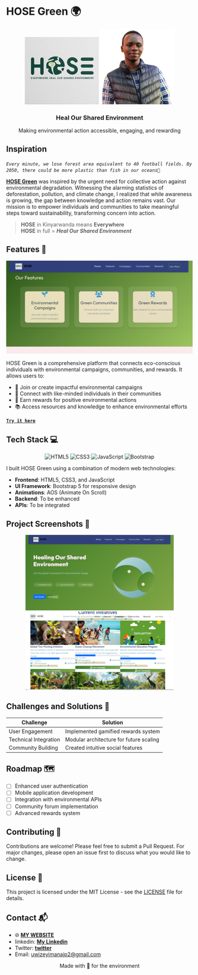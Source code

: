 # HOSE Green 🌍
<div align="center">
  <img src="assets/images/hose-logo.png" alt="HOSE Logo" width="200"/>
  <img src="assets/images/profile-image.png" alt="profile image" width="200"/>
  <h3>Heal Our Shared Environment</h3>
  <p>Making environmental action accessible, engaging, and rewarding</p>
</div>

## Inspiration
_```Every minute, we lose forest area equivalent to 40 football fields. By 2050, there could be more plastic than fish in our oceans🥺```_

**[HOSE Green](https://ujpm.github.io/HOSE-Green/)** was inspired by the urgent need for collective action against environmental degradation. Witnessing the alarming statistics of deforestation, pollution, and climate change, I realized that while awareness is growing, the gap between knowledge and action remains vast. Our mission is to empower individuals and communities to take meaningful steps toward sustainability, transforming concern into action.

> **HOSE** in Kinyarwanda means **Everywhere**  
> **HOSE** in full = **_Heal Our Shared Environment_**

## Features 🌟

<div align="center">
  <img src="assets/images/features-preview.png" alt="Features Preview" width="600"/>
</div>

HOSE Green is a comprehensive platform that connects eco-conscious individuals with environmental campaigns, communities, and rewards. It allows users to:
- 🌱 Join or create impactful environmental campaigns
- 👥 Connect with like-minded individuals in their communities
- 🎯 Earn rewards for positive environmental actions
- 📚 Access resources and knowledge to enhance environmental efforts

**[```Try it here```](https://ujpm.github.io/HOSE-Green/)**

## Tech Stack 💻

<div align="center">
  <img src="https://img.shields.io/badge/HTML5-E34F26?style=for-the-badge&logo=html5&logoColor=white" alt="HTML5"/>
  <img src="https://img.shields.io/badge/CSS3-1572B6?style=for-the-badge&logo=css3&logoColor=white" alt="CSS3"/>
  <img src="https://img.shields.io/badge/JavaScript-F7DF1E?style=for-the-badge&logo=javascript&logoColor=black" alt="JavaScript"/>
  <img src="https://img.shields.io/badge/Bootstrap-563D7C?style=for-the-badge&logo=bootstrap&logoColor=white" alt="Bootstrap"/>
</div>

I built HOSE Green using a combination of modern web technologies:
- **Frontend**: HTML5, CSS3, and JavaScript
- **UI Framework**: Bootstrap 5 for responsive design
- **Animations**: AOS (Animate On Scroll)
- **Backend**: To be enhanced
- **APIs**: To be integrated

## Project Screenshots 📸

<div align="center">
  <img src="assets/images/screenshot-home.png" alt="Home Page" width="400"/>
  <img src="assets/images/screenshot-campaigns.png" alt="Campaigns Page" width="400"/>
</div>

## Challenges and Solutions 🎯

| Challenge | Solution |
|-----------|----------|
| User Engagement | Implemented gamified rewards system |
| Technical Integration | Modular architecture for future scaling |
| Community Building | Created intuitive social features |

## Roadmap 🗺️

- [ ] Enhanced user authentication
- [ ] Mobile application development
- [ ] Integration with environmental APIs
- [ ] Community forum implementation
- [ ] Advanced rewards system

## Contributing 🤝

Contributions are welcome! Please feel free to submit a Pull Request. For major changes, please open an issue first to discuss what you would like to change.

## License 📄

This project is licensed under the MIT License - see the [LICENSE](LICENSE) file for details.

## Contact 📬

- 🌐 **[MY WEBSITE](https://portifolio-cgu.pages.dev)**
- linkedin: **[My Linkedin](https://www.linkedin.com/in/ujeanpierre45/)**
- Twitter: **[twitter](https://x.com/Uwizeyi30479056)**
- Email: uwizeyimanajp2@gmail.com

<div align="center">
  <p>Made with 💚 for the environment</p>
</div>
